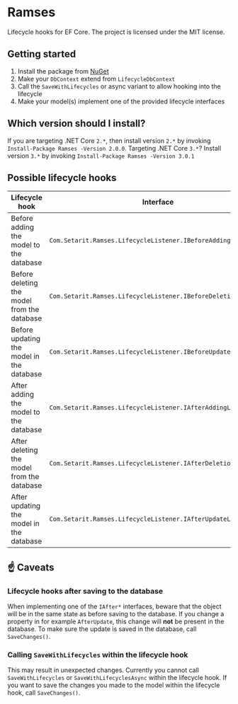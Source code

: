 # Ramses
Lifecycle hooks for EF Core.
The project is licensed under the MIT license.

## Getting started
1. Install the package from [NuGet](https://www.nuget.org/packages/Ramses)
2. Make your `DbContext` extend from `LifecycleDbContext`
3. Call the `SaveWithLifecycles` or async variant to allow hooking into the lifecycle
4. Make your model(s) implement one of the provided lifecycle interfaces

## Which version should I install?
If you are targeting .NET Core `2.*`, then install version `2.*` by invoking `Install-Package Ramses -Version 2.0.0`.
Targeting .NET Core `3.*`? Install version `3.*` by invoking `Install-Package Ramses -Version 3.0.1`

## Possible lifecycle hooks
| Lifecycle hook        | Interface           |
| ------------- |-------------|
| Before adding the model to the database     | `Com.Setarit.Ramses.LifecycleListener.IBeforeAddingListener` |
| Before deleting the model from the database     | `Com.Setarit.Ramses.LifecycleListener.IBeforeDeletionListener` |
| Before updating the model in the database     | `Com.Setarit.Ramses.LifecycleListener.IBeforeUpdateListener` |
| After adding the model to the database     | `Com.Setarit.Ramses.LifecycleListener.IAfterAddingListener` |
| After deleting the model from the database     | `Com.Setarit.Ramses.LifecycleListener.IAfterDeletionListener` |
| After updating the model in the database     | `Com.Setarit.Ramses.LifecycleListener.IAfterUpdateListener` |

## :point_up: Caveats
### Lifecycle hooks after saving to the database
When implementing one of the `IAfter*` interfaces, beware that the object will be in the same state as before saving to the database.
If you change a property in for example `AfterUpdate`, this change will **not** be present in the database. 
To make sure the update is saved in the database, call `SaveChanges()`.

### Calling `SaveWithLifecycles` within the lifecycle hook
This may result in unexpected changes.
Currently you cannot call `SaveWithLifecycles` or `SaveWithLifecyclesAsync` within the lifecycle hook. If you want to save the changes you made to the model within the lifecycle hook, call `SaveChanges()`.
